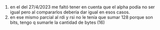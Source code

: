 1) en el del 27/4/2023 me faltó tener en cuenta que el alpha podía no ser igual pero al compararlos debería dar igual en esos casos.
2) en ese mismo parcial al rdi y rsi no le tenía que sumar 128 porque son bits, tengo q sumarle la cantidad de bytes (16) 
